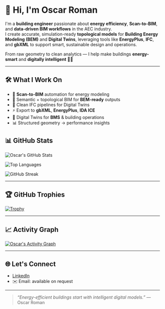 # 👋 Hi, I'm Oscar Roman

I'm a **building engineer** passionate about **energy efficiency**, **Scan-to-BIM**, and **data-driven BIM workflows** in the AEC industry.  
I create accurate, simulation-ready **topological models** for **Building Energy Modeling (BEM)** and **Digital Twins**, leveraging tools like **EnergyPlus**, **IFC**, and **gbXML** to support smart, sustainable design and operations.

From raw geometry to clean analytics — I help make buildings **energy-smart** and **digitally intelligent** 🏢💡

---

## 🛠️ What I Work On

- 🔷 **Scan-to-BIM** automation for energy modeling  
- 📐 Semantic + topological BIM for **BEM-ready** outputs  
- 🧱 Clean IFC pipelines for Digital Twins  
- ⚡ Export to **gbXML**, **EnergyPlus**, **IDA ICE**  
- 🧠 Digital Twins for **BMS** & building operations  
- 📊 Structured geometry → performance insights


## 📊 GitHub Stats

![Oscar's GitHub Stats](https://github-readme-stats.vercel.app/api?username=oscar88roman&show_icons=true&theme=radical)

![Top Languages](https://github-readme-stats.vercel.app/api/top-langs/?username=oscar88roman&layout=compact&theme=radical)

![GitHub Streak](https://github-readme-streak-stats.herokuapp.com/?user=oscar88roman&theme=radical)

---

## 🏆 GitHub Trophies

[![Trophy](https://github-profile-trophy.vercel.app/?username=oscar88roman&theme=onedark)](https://github.com/ryo-ma/github-profile-trophy)

---

## 📈 Activity Graph

[![Oscar's Activity Graph](https://github-readme-activity-graph.cyclic.app/graph?username=oscar88roman&theme=react-dark)](https://github.com/oscar88roman)

---

## 🌐 Let's Connect

- [LinkedIn](https://www.linkedin.com/in/oscar-roman-934613206/)
- ✉️ Email: available on request

---

> _“Energy-efficient buildings start with intelligent digital models.”_ — Oscar Roman
